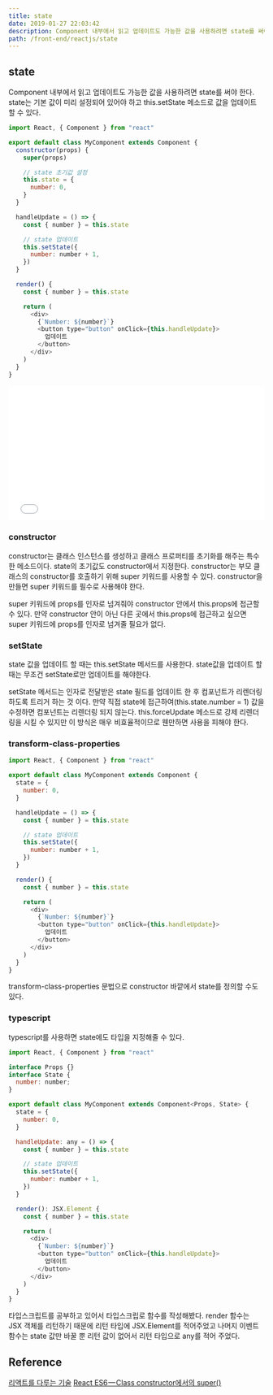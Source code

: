```yaml
---
title: state
date: 2019-01-27 22:03:42
description: Component 내부에서 읽고 업데이트도 가능한 값을 사용하려면 state를 써야 한다.
path: /front-end/reactjs/state
---
```


## state

Component 내부에서 읽고 업데이트도 가능한 값을 사용하려면 state를 써야 한다. state는 기본 값이 미리 설정되어 있어야 하고 this.setState 메소드로 값을 업데이트 할 수 있다.

```javascript
import React, { Component } from "react"

export default class MyComponent extends Component {
  constructor(props) {
    super(props)

    // state 초기값 설정
    this.state = {
      number: 0,
    }
  }

  handleUpdate = () => {
    const { number } = this.state

    // state 업데이트
    this.setState({
      number: number + 1,
    })
  }

  render() {
    const { number } = this.state

    return (
      <div>
        {`Number: ${number}`}
        <button type="button" onClick={this.handleUpdate}>
          업데이트
        </button>
      </div>
    )
  }
}
```

<iframe height="265" style="width: 100%;" scrolling="no" title="react state" src="//codepen.io/partykyoung/embed/PVNOjm/?height=265&theme-id=0&default-tab=js,result" frameborder="no" allowtransparency="true" allowfullscreen="true">
  See the Pen <a href='https://codepen.io/partykyoung/pen/PVNOjm/'>react state</a> by partyKyoung
  (<a href='https://codepen.io/partykyoung'>@partykyoung</a>) on <a href='https://codepen.io'>CodePen</a>.
</iframe>

### constructor

constructor는 클래스 인스턴스를 생성하고 클래스 프로퍼티를 초기화를 해주는 특수한 메소드이다. state의 초기값도 constructor에서 지정한다. constructor는 부모 클래스의 constructor를 호출하기 위해 super 키워드를 사용할 수 있다. constructor을 만들면 super 키워드를 필수로 사용해야 한다.

super 키워드에 props를 인자로 넘겨줘야 constructor 안에서 this.props에 접근할 수 있다.
만약 constructor 안이 아닌 다른 곳에서 this.props에 접근하고 싶으면 super 키워드에 props를 인자로 넘겨줄 필요가 없다.

### setState

state 값을 업데이트 할 때는 this.setState 메서드를 사용한다. state값을 업데이트 할 때는 무조건 setState로만 업데이트를 해야한다.

setState 메서드는 인자로 전달받은 state 필드를 업데이트 한 후 컴포넌트가 리렌더링하도록 트리거 하는 것 이다. 만약 직접 state에 접근하여(this.state.number = 1) 값을 수정하면 컴포넌트는 리렌더링 되지 않는다. this.forceUpdate 메소드로 강제 리렌더링을 시킬 수 있지만 이 방식은 매우 비효율적이므로 웬만하면 사용을 피해야 한다.

### transform-class-properties

```javascript
import React, { Component } from "react"

export default class MyComponent extends Component {
  state = {
    number: 0,
  }

  handleUpdate = () => {
    const { number } = this.state

    // state 업데이트
    this.setState({
      number: number + 1,
    })
  }

  render() {
    const { number } = this.state

    return (
      <div>
        {`Number: ${number}`}
        <button type="button" onClick={this.handleUpdate}>
          업데이트
        </button>
      </div>
    )
  }
}
```

transform-class-properties 문법으로 constructor 바깥에서 state를 정의할 수도 있다.

### typescript

typescript를 사용하면 state에도 타입을 지정해줄 수 있다.

```javascript
import React, { Component } from "react"

interface Props {}
interface State {
  number: number;
}

export default class MyComponent extends Component<Props, State> {
  state = {
    number: 0,
  }

  handleUpdate: any = () => {
    const { number } = this.state

    // state 업데이트
    this.setState({
      number: number + 1,
    })
  }

  render(): JSX.Element {
    const { number } = this.state

    return (
      <div>
        {`Number: ${number}`}
        <button type="button" onClick={this.handleUpdate}>
          업데이트
        </button>
      </div>
    )
  }
}
```

타입스크립트를 공부하고 있어서 타입스크립로 함수를 작성해봤다. render 함수는 JSX 객체를 리턴하기 때문에 리턴 타입에 JSX.Element를 적어주었고 나머지 이벤트 함수는 state 값만 바꿀 뿐 리턴 값이 없어서 리턴 타입으로 any를 적어 주었다.

## Reference

[리액트를 다루는 기술](http://www.kyobobook.co.kr/product/detailViewKor.laf?ejkGb=KOR&mallGb=KOR&barcode=9791160505238&orderClick=LAG&Kc=)
[React ES6 — Class constructor에서의 super()](https://medium.com/@umioh1109/react-es6-class-constructor%EC%97%90%EC%84%9C%EC%9D%98-super-9d53ba0611d9)
